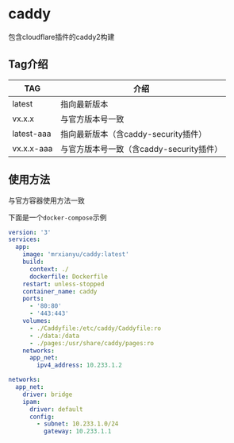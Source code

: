 # caddy

包含cloudflare插件的caddy2构建

## Tag介绍

| TAG | 介绍 |
| --- | --- |
| latest | 指向最新版本 |
| vx.x.x | 与官方版本号一致 |
| latest-aaa | 指向最新版本（含caddy-security插件） |
| vx.x.x-aaa | 与官方版本号一致（含caddy-security插件） |

## 使用方法

与官方容器使用方法一致

下面是一个`docker-compose`示例

```yaml
version: '3'
services:
  app:
    image: 'mrxianyu/caddy:latest'
    build:
      context: ./
      dockerfile: Dockerfile
    restart: unless-stopped
    container_name: caddy
    ports:
      - '80:80'
      - '443:443'
    volumes:
      - ./Caddyfile:/etc/caddy/Caddyfile:ro
      - ./data:/data
      - ./pages:/usr/share/caddy/pages:ro
    networks:
      app_net:
        ipv4_address: 10.233.1.2

networks:
  app_net:
    driver: bridge
    ipam:
      driver: default
      config:
        - subnet: 10.233.1.0/24
          gateway: 10.233.1.1
```
